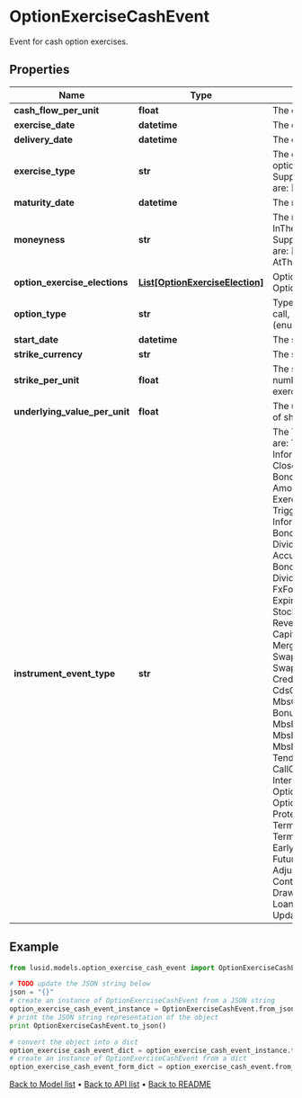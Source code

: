 # OptionExerciseCashEvent

Event for cash option exercises.

## Properties
Name | Type | Description | Notes
------------ | ------------- | ------------- | -------------
**cash_flow_per_unit** | **float** | The cashflow per unit | [optional] 
**exercise_date** | **datetime** | The exercise date of the option. | [optional] 
**delivery_date** | **datetime** | The delivery date of the option. | [optional] 
**exercise_type** | **str** | The optionality type of the underlying option e.g. American, European.    Supported string (enumeration) values are: [European, Bermudan, American]. | 
**maturity_date** | **datetime** | The maturity date of the option. | 
**moneyness** | **str** | The moneyness of the option e.g. InTheMoney, OutOfTheMoney.    Supported string (enumeration) values are: [InTheMoney, OutOfTheMoney, AtTheMoney]. | [optional] 
**option_exercise_elections** | [**List[OptionExerciseElection]**](OptionExerciseElection.md) | Option exercise election for this OptionExercisePhysicalEvent. | [optional] 
**option_type** | **str** | Type of optionality that is present e.g. call, put.    Supported string (enumeration) values are: [Call, Put]. | 
**start_date** | **datetime** | The start date of the option. | 
**strike_currency** | **str** | The strike currency of the equity option. | 
**strike_per_unit** | **float** | The strike of the equity option times the number of shares to exchange if exercised. | 
**underlying_value_per_unit** | **float** | The underlying price times the number of shares to exchange if exercised. | [optional] 
**instrument_event_type** | **str** | The Type of Event. The available values are: TransitionEvent, InformationalEvent, OpenEvent, CloseEvent, StockSplitEvent, BondDefaultEvent, CashDividendEvent, AmortisationEvent, CashFlowEvent, ExerciseEvent, ResetEvent, TriggerEvent, RawVendorEvent, InformationalErrorEvent, BondCouponEvent, DividendReinvestmentEvent, AccumulationEvent, BondPrincipalEvent, DividendOptionEvent, MaturityEvent, FxForwardSettlementEvent, ExpiryEvent, ScripDividendEvent, StockDividendEvent, ReverseStockSplitEvent, CapitalDistributionEvent, SpinOffEvent, MergerEvent, FutureExpiryEvent, SwapCashFlowEvent, SwapPrincipalEvent, CreditPremiumCashFlowEvent, CdsCreditEvent, CdxCreditEvent, MbsCouponEvent, MbsPrincipalEvent, BonusIssueEvent, MbsPrincipalWriteOffEvent, MbsInterestDeferralEvent, MbsInterestShortfallEvent, TenderEvent, CallOnIntermediateSecuritiesEvent, IntermediateSecuritiesDistributionEvent, OptionExercisePhysicalEvent, OptionExerciseCashEvent, ProtectionPayoutCashFlowEvent, TermDepositInterestEvent, TermDepositPrincipalEvent, EarlyRedemptionEvent, FutureMarkToMarketEvent, AdjustGlobalCommitmentEvent, ContractInitialisationEvent, DrawdownEvent, LoanInterestRepaymentEvent, UpdateDepositAmountEvent | 

## Example

```python
from lusid.models.option_exercise_cash_event import OptionExerciseCashEvent

# TODO update the JSON string below
json = "{}"
# create an instance of OptionExerciseCashEvent from a JSON string
option_exercise_cash_event_instance = OptionExerciseCashEvent.from_json(json)
# print the JSON string representation of the object
print OptionExerciseCashEvent.to_json()

# convert the object into a dict
option_exercise_cash_event_dict = option_exercise_cash_event_instance.to_dict()
# create an instance of OptionExerciseCashEvent from a dict
option_exercise_cash_event_form_dict = option_exercise_cash_event.from_dict(option_exercise_cash_event_dict)
```
[Back to Model list](../README.md#documentation-for-models) &#8226; [Back to API list](../README.md#documentation-for-api-endpoints) &#8226; [Back to README](../README.md)


